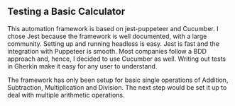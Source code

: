 <h2>Testing a Basic Calculator</h2>

This automation framework is based on jest-puppeteer and Cucumber. I chose Jest because the framework is well documented, with a large community. Setting up and running headless is easy. Jest is fast and the integration with Puppeteer is smooth.
Most companies follow a BDD approach and, hence, I decided to use Cucumber as well. Writing out tests in Gherkin make it easy for any user to understand.

The framework has only been setup for basic single operations of Addition, Subtraction, Multiplication and Division. The next step would be set it up to deal with multiple arithmetic operations.

